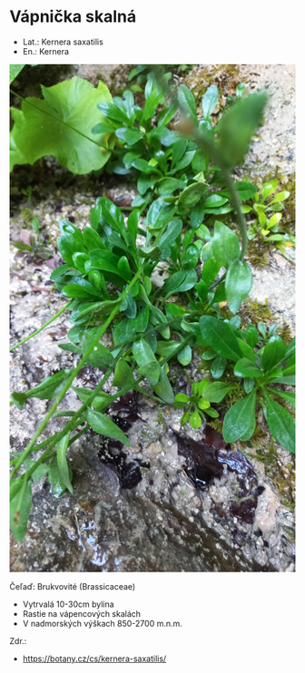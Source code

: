 # Vápnička skalná
- Lat.: Kernera saxatilis
- En.: Kernera

!["Vápnička skalná"](./kernera.jpg "Vápnička skalná")

Čeľaď: Brukvovité (Brassicaceae)

- Vytrvalá 10-30cm bylina
- Rastie na vápencových skalách
- V nadmorských výškach 850-2700 m.n.m.


Zdr.:
- https://botany.cz/cs/kernera-saxatilis/